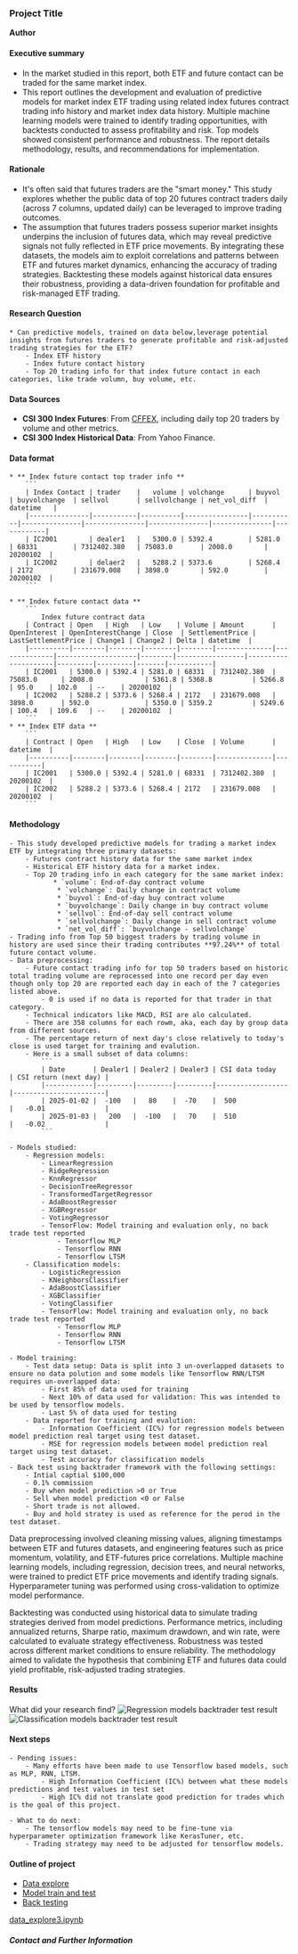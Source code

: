 ### Project Title

**Author**

#### Executive summary
* In the market studied in this report, both ETF and future contact can be traded for the same market index.
* This report outlines the development and evaluation of predictive models for market index ETF trading using related index futures contract trading info history and market index data history. Multiple machine learning models were trained to identify trading opportunities, with backtests conducted to assess profitability and risk. Top models showed consistent performance and robustness. The report details methodology, results, and recommendations for implementation.

#### Rationale
* It's often said that futures traders are the "smart money." This study explores whether the public data of top 20 futures contract traders daily (across 7 columns, updated daily) can be leveraged to improve trading outcomes.
* The assumption that futures traders possess superior market insights underpins the inclusion of futures data, which may reveal predictive signals not fully reflected in ETF price movements. By integrating these datasets, the models aim to exploit correlations and patterns between ETF and futures market dynamics, enhancing the accuracy of trading strategies. Backtesting these models against historical data ensures their robustness, providing a data-driven foundation for profitable and risk-managed ETF trading.


#### Research Question
    * Can predictive models, trained on data below,leverage potential insights from futures traders to generate profitable and risk-adjusted trading strategies for the ETF?
        - Index ETF history
        - Index future contact history
        - Top 20 trading info for that index future contact in each categories, like trade volumn, buy volume, etc.


#### Data Sources
* **CSI 300 Index Futures**: From [CFFEX](http://www.cffex.com.cn), including daily top 20 traders by volume and other metrics.
* **CSI 300 Index Historical Data**: From Yahoo Finance.
#### Data format
    * ** Index future contact top trader info **
        ```
        | Index Contact | trader    |   volume | volchange      | buyvol    | buyvolchange  | sellvol       | sellvolchange | net_vol_diff  | datetime   |
        |---------------|-----------|----------|----------------|-----------|---------------|---------------|---------------|---------------|------------|
        | IC2001        | dealer1   |   5300.0 | 5392.4         | 5281.0    | 68331         | 7312402.380   | 75083.0       | 2008.0        |  20200102  |
        | IC2002        | delaer2   |   5288.2 | 5373.6         | 5268.4    | 2172          | 231679.008    | 3898.0        | 592.0         |  20200102  |
        ```

    * ** Index future contact data **
        ```
            Index future contract data 
        | Contract | Open   | High   | Low    | Volume | Amount       | OpenInterest | OpenInterestChange | Close  | SettlementPrice | LastSettlementPrice | Change1 | Change2 | Delta | datetime  |
        |----------|--------|--------|--------|--------|--------------|--------------|--------------------|--------|-----------------|---------------------|---------|---------|-------|-----------|
        | IC2001   | 5300.0 | 5392.4 | 5281.0 | 68331  | 7312402.380  | 75083.0      | 2008.0             | 5361.8 | 5368.8          | 5266.8              | 95.0    | 102.0   | --    | 20200102  |
        | IC2002   | 5288.2 | 5373.6 | 5268.4 | 2172   | 231679.008   | 3898.0       | 592.0              | 5350.0 | 5359.2          | 5249.6              | 100.4   | 109.6   | --    | 20200102  |
        ```
    * ** Index ETF data **
        ```
        | Contract | Open   | High   | Low    | Close  | Volume       | datetime  |
        |----------|--------|--------|--------|--------|--------------|-----------|
        | IC2001   | 5300.0 | 5392.4 | 5281.0 | 68331  | 7312402.380  | 20200102  |
        | IC2002   | 5288.2 | 5373.6 | 5268.4 | 2172   | 231679.008   | 20200102  |
        ```
#### Methodology
    - This study developed predictive models for trading a market index ETF by integrating three primary datasets: 
        - Futures contract history data for the same market index 
        - Historical ETF history data for a market index. 
        - Top 20 trading info in each category for the same market index:
               * `volume`: End-of-day contract volume
                * `volchange`: Daily change in contract volume
                * `buyvol`: End-of-day buy contract volume
                * `buyvolchange`: Daily change in buy contract volume
                * `sellvol`: End-of-day sell contract volume
                * `sellvolchange`: Daily change in sell contract volume
                * `net_vol_diff`: `buyvolchange - sellvolchange`
    - Trading info from Top 50 biggest traders by trading volume in history are used since their trading contributes **97.24%** of total future contact volume.
    - Data preprocessing:
        - Future contact trading info for top 50 traders based on historic total trading volume are reprocessed into one record per day even though only top 20 are reported each day in each of the 7 categories listed above.
            - 0 is used if no data is reported for that trader in that category.
        - Technical indicators like MACD, RSI are alo calculated.
        - There are 358 columns for each rowm, aka, each day by group data from different sources.
        - The percentage return of next day's close relatively to today's close is used target for training and evalution.
        - Here is a small subset of data columns:
            ```
            | Date       | Dealer1 | Dealer2 | Dealer3 | CSI data today   | CSI return (next day) |
            |------------|---------|---------|---------|------------------|-----------------------|
            | 2025-01-02 |  -100   |   80    |  -70    |  500             |   -0.01               |
            | 2025-01-03 |   200   |  -100   |   70    |  510             |   -0.02               |
            ```

    - Models studied:
        - Regression models:
            - LinearRegression
            - RidgeRegression
            - KnnRegressor
            - DecisionTreeRegressor
            - TransformedTargetRegressor
            - AdaBoostRegressor
            - XGBRegressor
            - VotingRegressor
            - TensorFlow: Model training and evaluation only, no back trade test reported
                - Tensorflow MLP
                - Tensorflow RNN
                - Tensorflow LTSM
        - Classification models:
            - LogisticRegression
            - KNeighborsClassifier
            - AdaBoostClassifier
            - XGBClassifier
            - VotingClassifier
            - TensorFlow: Model training and evaluation only, no back trade test reported
                - Tensorflow MLP
                - Tensorflow RNN
                - Tensorflow LTSM

    - Model training:
        - Test data setup: Data is split into 3 un-overlapped datasets to ensure no data polution and some models like Tensorflow RNN/LTSM requires un-overlapped data: 
            - First 85% of data used for training
            - Next 10% of data used for validation: This was intended to be used by tensorflow models.
            - Last 5% of data used for testing
        - Data reported for training and evalution:
            - Information Coefficient (IC%) for regression models between model prediction real target using test dataset.
            - MSE for regression models between model prediction real target using test dataset.
            - Test accuracy for classification models
    - Back test using backtrader framework with the following settings:
        - Intial captial $100,000
        - 0.1% commission
        - Buy when model prediction >0 or True
        - Sell when model prediction <0 or False
        - Short trade is not allowed.
        - Buy and hold stratey is used as reference for the perod in the test dataset.


Data preprocessing involved cleaning missing values, aligning timestamps between ETF and futures datasets, and engineering features such as price momentum, volatility, and ETF-futures price correlations. Multiple machine learning models, including regression, decision trees, and neural networks, were trained to predict ETF price movements and identify trading signals. Hyperparameter tuning was performed using cross-validation to optimize model performance.

Backtesting was conducted using historical data to simulate trading strategies derived from model predictions. Performance metrics, including annualized returns, Sharpe ratio, maximum drawdown, and win rate, were calculated to evaluate strategy effectiveness. Robustness was tested across different market conditions to ensure reliability. The methodology aimed to validate the hypothesis that combining ETF and futures data could yield profitable, risk-adjusted trading strategies.
#### Results
What did your research find?
![Regression models backtrader test result](images/regression_backtrader_test_result.png)
![Classification models backtrader test result](images/classification_backtrader_test_result.png)

#### Next steps
    - Pending issues:
        - Many efforts have been made to use Tensorflow based models, such as MLP, RNN, LTSM.
            - High Information Coefficient (IC%) between what these models predictions and test values in test set
            - High IC% did not translate good prediction for trades which is the goal of this project.

    - What to do next:
        - The tensorflow models may need to be fine-tune via hyperparameter optimization framework like KerasTuner, etc.
        - Trading strategy may need to be adjusted for tensorflow models.
    
    
#### Outline of project

- [Data explore](https://github.com/mingl2000/UCBCapstone/blob/main/UCBCapstone_data_explorer.ipynb)
- [Model train and test](https://github.com/mingl2000/UCBCapstone/blob/main/UCBCapstone_models.ipynb)
- [Back testing](https://github.com/mingl2000/UCBCapstone/blob/main/UCBCapstone_backtest.ipynb)

[data\_explore3.ipynb](https://github.com/mingl2000/UCBCapstone/blob/main/UCBCapstone.ipynb)
##### Contact and Further Information